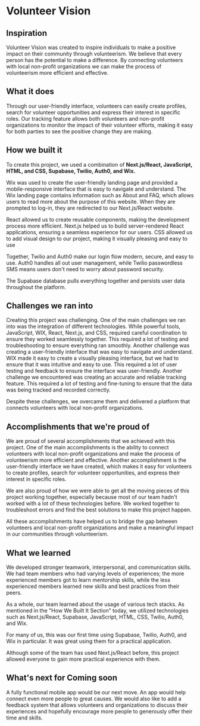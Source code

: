 # Volunteer Vision

## Inspiration

Volunteer Vision was created to inspire individuals to make a positive impact on their community through volunteerism. We believe that every person has the potential to make a difference. By connecting volunteers with local non-profit organizations we can make the process of volunteerism more efficient and effective.

## What it does

Through our user-friendly interface, volunteers can easily create profiles, search for volunteer opportunities and express their interest in specific roles. Our tracking feature allows both volunteers and non-profit organizations to monitor the impact of their volunteer efforts, making it easy for both parties to see the positive change they are making.

## How we built it

To create this project, we used a combination of **Next.js/React, JavaScript, HTML, and CSS, Supabase, Twilio, Auth0, and Wix.** 

Wix was used to create the user-friendly landing page and provided a mobile-responsive interface that is easy to navigate and understand. The Wix landing page contains information such as About and FAQ, which allows users to read more about the purpose of this website. When they are prompted to log-in, they are redirected to our Next.js/React website.

React allowed us to create reusable components, making the development process more efficient. Next.js helped us to build server-rendered React applications, ensuring a seamless experience for our users. CSS allowed us to add visual design to our project, making it visually pleasing and easy to use

Together, Twilio and Auth0 make our login flow modern, secure, and easy to use. Auth0 handles all out user management, while Twilio passwordless SMS means users don't need to worry about password security.

The Supabase database pulls everything together and persists user data throughout the platform.


## Challenges we ran into
Creating this project was challenging. One of the main challenges we ran into was the integration of different technologies. While powerful tools, JavaScript, WIX, React, Next.js, and CSS, required careful coordination to ensure they worked seamlessly together. This required a lot of testing and troubleshooting to ensure everything ran smoothly. Another challenge was creating a user-friendly interface that was easy to navigate and understand. WIX made it easy to create a visually pleasing interface, but we had to ensure that it was intuitive and easy to use. This required a lot of user testing and feedback to ensure the interface was user-friendly. Another challenge we encountered was creating an accurate and reliable tracking feature. This required a lot of testing and fine-tuning to ensure that the data was being tracked and recorded correctly. 

Despite these challenges, we overcame them and delivered a platform that connects volunteers with local non-profit organizations.

## Accomplishments that we're proud of

We are proud of several accomplishments that we achieved with this project. One of the main accomplishments is the ability to connect volunteers with local non-profit organizations and make the process of volunteerism more efficient and effective.  Another accomplishment is the user-friendly interface we have created, which makes it easy for volunteers to create profiles, search for volunteer opportunities, and express their interest in specific roles. 

We are also proud of how we were able to get all the moving pieces of this project working together, especially because most of our team hadn't worked with a lot of these technologies before. We worked together to troubleshoot errors and find the best solutions to make this project happen. 

All these accomplishments have helped us to bridge the gap between volunteers and local non-profit organizations and make a meaningful impact in our communities through volunteerism.

## What we learned

We developed stronger teamwork, interpersonal, and communication skills. We had team members who had varying levels of experiences; the more experienced members got to learn mentorship skills, while the less experienced members learned new skills and best practices from their peers.

As a whole, our team learned about the usage of various tech stacks. As mentioned in the "How We Built It Section" today, we utilized technologies such as Next.js/React, Supabase, JavaScript, HTML, CSS, Twilio, Auth0, and Wix. 

For many of us, this was our first time using Supabase, Twilio, Auth0, and Wix in particular. It was great using them for a practical application.

Although some of the team has used Next.js/React before, this project allowed everyone to gain more practical experience with them.

## What's next for Coming soon

 A fully functional mobile app would be our next move. An app would help connect even more people to great causes. We would also like to add a feedback system that allows volunteers and organizations to discuss their experiences and hopefully encourage more people to generously offer their time and skills.